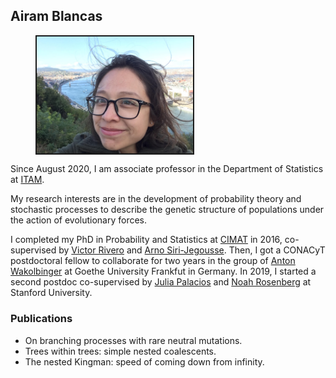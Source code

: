 ## Airam Blancas

<td>
<figure><img src="AiramBudapest2018.jpg" width="250" ALT="Picture of me"
	     align=center border=2>
</figure>
</td>
</tr>


Since August 2020, I am associate professor in the Department of Statistics at [ITAM](https://www.itam.mx). 

My research interests are in the development of probability theory and stochastic processes to describe the genetic structure of populations under the action of evolutionary forces.  

I completed my PhD in Probability and Statistics at [CIMAT](https://www.cimat.mx) in 2016, co-supervised by [Victor Rivero](https://www.cimat.mx/~rivero/vrivero/Welcome.html) and [Arno Siri-Jegousse](http://sigma.iimas.unam.mx/arno/). Then, I got a CONACyT postdoctoral fellow to collaborate for two years in the group of [Anton Wakolbinger](https://www.math.uni-frankfurt.de/~ismi/wakolbinger/pers.html) at Goethe University Frankfut in Germany. In 2019, I started a second postdoc co-supervised by [Julia Palacios](https://juliapalacios.github.io) and [Noah Rosenberg](https://rosenberglab.stanford.edu/index.html) at Stanford University.

### Publications

- On branching processes with rare neutral mutations.
- Trees within trees: simple nested coalescents. 
- The nested Kingman: speed of coming down from infinity.

